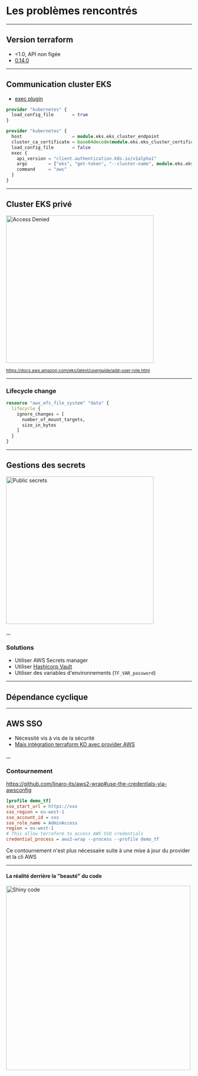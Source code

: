 # Les problèmes rencontrés

---

## Version terraform

- <1.0, API non figée
- [0.14.0](https://www.terraform.io/upgrade-guides/0-14.html#provider-dependency-lock-file)

---

## Communication cluster EKS

- [exec plugin](https://registry.terraform.io/providers/hashicorp/kubernetes/latest/docs#exec-plugins)

````terraform [2]
provider "kubernetes" {
  load_config_file       = true
}
````

````terraform [5-9]
provider "kubernetes" {
  host                   = module.eks.eks_cluster_endpoint
  cluster_ca_certificate = base64decode(module.eks.eks_cluster_certificate)
  load_config_file       = false
  exec {
    api_version = "client.authentication.k8s.io/v1alpha1"
    args        = ["eks", "get-token", "--cluster-name", module.eks.eks_cluster_name]
    command     = "aws"
  }
}
````

---

## Cluster EKS privé

<img src="/assets/img/access-denied.jpg"  height="400" width="400" alt="Access Denied" >

<small><a href='https://docs.aws.amazon.com/eks/latest/userguide/add-user-role.html'>https://docs.aws.amazon.com/eks/latest/userguide/add-user-role.html</a></small>

---

### Lifecycle change

```terraform
resource "aws_efs_file_system" "data" {
  lifecycle {
    ignore_changes = [
      number_of_mount_targets,
      size_in_bytes
    ]
  }
}
```

---

## Gestions des secrets

<img src="/assets/img/public-secrets.jpg"  height="400" width="400" alt="Public secrets" >

,,,

### Solutions

- Utiliser AWS Secrets manager
- Utiliser [Hashicorp Vault](https://www.vaultproject.io/)
- Utiliser des variables d'environnements (`TF_VAR_password`)

---

## Dépendance cyclique

---

## AWS SSO

- Nécessité vis à vis de la sécurité
- [Mais intégration terraform KO avec provider AWS](https://github.com/hashicorp/terraform-provider-aws/issues/17353)

,,,

### Contournement

<https://github.com/linaro-its/aws2-wrap#use-the-credentials-via-awsconfig>

````ini [9]
[profile demo_tf]
sso_start_url = https://xxx
sso_region = eu-west-1
sso_account_id = xxx
sso_role_name = AdminAccess
region = eu-west-1
# This allow terraform to access AWS SSO credentials
credential_process = aws2-wrap --process --profile demo_tf
````

Ce contournement n'est plus nécessaire suite à une mise à jour du provider et la cli AWS<!-- .element: class="fragment" data-fragment-index="1" -->

---

#### La réalité derrière la "beauté" du code

<img src="/assets/img/shiny.jpg"  height="500" width="500" alt="Shiny code">
